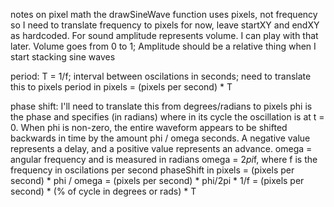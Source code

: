notes on pixel math
the drawSineWave function uses pixels, not frequency
so I need to translate frequency to pixels
for now, leave startXY and endXY as hardcoded.
For sound amplitude represents volume. I can play with that later. 
Volume goes from 0 to 1; Amplitude should be a relative thing when I start stacking sine waves

period: T = 1/f; interval between oscilations in seconds; need to translate this to pixels
period in pixels = (pixels per second) * T


phase shift: I'll need to translate this from degrees/radians to pixels
phi is the phase and specifies (in radians) where in its cycle the oscillation is at t = 0.
When phi is non-zero, the entire waveform appears to be shifted backwards in time by the amount
phi / omega seconds.  A negative value represents a delay, and a positive value represents an advance.
omega = angular frequency and is measured in radians
omega = 2*pi*f, where f is the frequency in oscilations per second
phaseShift in pixels = (pixels per second) * phi / omega
= (pixels per second) * phi/2pi * 1/f
= (pixels per second) * (% of cycle in degrees or rads) * T